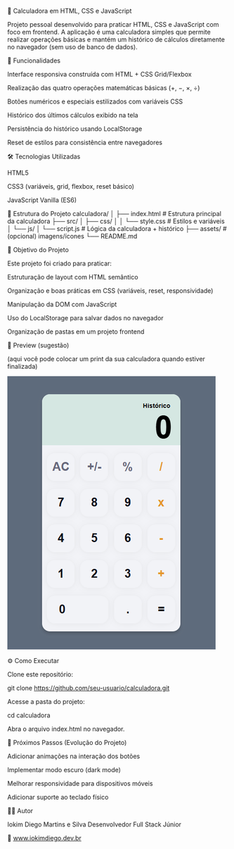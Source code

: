 📱 Calculadora em HTML, CSS e JavaScript

Projeto pessoal desenvolvido para praticar HTML, CSS e JavaScript com foco em frontend.
A aplicação é uma calculadora simples que permite realizar operações básicas e mantém um histórico de cálculos diretamente no navegador (sem uso de banco de dados).

🚀 Funcionalidades

Interface responsiva construída com HTML + CSS Grid/Flexbox

Realização das quatro operações matemáticas básicas (+, −, ×, ÷)

Botões numéricos e especiais estilizados com variáveis CSS

Histórico dos últimos cálculos exibido na tela

Persistência do histórico usando LocalStorage

Reset de estilos para consistência entre navegadores

🛠️ Tecnologias Utilizadas

HTML5

CSS3 (variáveis, grid, flexbox, reset básico)

JavaScript Vanilla (ES6)

📂 Estrutura do Projeto
calculadora/
│
├── index.html        # Estrutura principal da calculadora
├── src/
│   ├── css/
│   │   └── style.css # Estilos e variáveis
│   └── js/
│       └── script.js # Lógica da calculadora + histórico
├── assets/           # (opcional) imagens/ícones
└── README.md

🎯 Objetivo do Projeto

Este projeto foi criado para praticar:

Estruturação de layout com HTML semântico

Organização e boas práticas em CSS (variáveis, reset, responsividade)

Manipulação da DOM com JavaScript

Uso do LocalStorage para salvar dados no navegador

Organização de pastas em um projeto frontend

📸 Preview (sugestão)

(aqui você pode colocar um print da sua calculadora quando estiver finalizada)

![Preview da Calculadora](assets/img/preview.png)

⚙️ Como Executar

Clone este repositório:

git clone https://github.com/seu-usuario/calculadora.git


Acesse a pasta do projeto:

cd calculadora


Abra o arquivo index.html no navegador.

📌 Próximos Passos (Evolução do Projeto)

 Adicionar animações na interação dos botões

 Implementar modo escuro (dark mode)

 Melhorar responsividade para dispositivos móveis

 Adicionar suporte ao teclado físico

👨‍💻 Autor

Iokim Diego Martins e Silva
Desenvolvedor Full Stack Júnior

🔗 www.iokimdiego.dev.br